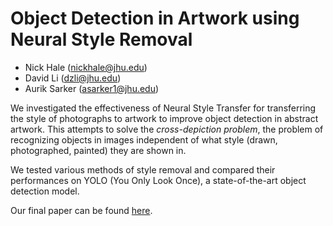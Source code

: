 # Object Detection in Artwork using Neural Style Removal

* Nick Hale (nickhale@jhu.edu)
* David Li (dzli@jhu.edu)
* Aurik Sarker (asarker1@jhu.edu)

We investigated the effectiveness of Neural Style Transfer for 
transferring the style of photographs to artwork to improve
object detection in abstract artwork. This attempts to solve the
_cross-depiction problem_, the problem of recognizing objects in 
images independent of what style (drawn, photographed, painted) 
they are shown in.

We tested various methods of style removal and compared their performances
on YOLO (You Only Look Once), a state-of-the-art object detection
model.

Our final paper can be found [here](https://github.com/zdavidli/neural-style-removal/blob/master/final_report.pdf).

